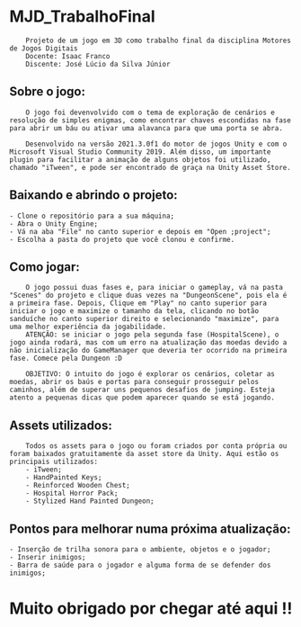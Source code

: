# MJD_TrabalhoFinal
        Projeto de um jogo em 3D como trabalho final da disciplina Motores de Jogos Digitais
        Docente: Isaac Franco
        Discente: José Lúcio da Silva Júnior  

## Sobre o jogo:
        O jogo foi devenvolvido com o tema de exploração de cenários e resolução de simples enigmas, como encontrar chaves escondidas na fase para abrir um báu ou ativar uma alavanca para que uma porta se abra.

        Desenvolvido na versão 2021.3.0f1 do motor de jogos Unity e com o Microsoft Visual Studio Community 2019. Além disso, um importante plugin para facilitar a animação de alguns objetos foi utilizado, chamado "iTween", e pode ser encontrado de graça na Unity Asset Store.

## Baixando e abrindo o projeto:
    - Clone o repositório para a sua máquina;
    - Abra o Unity Engine;
    - Vá na aba "File" no canto superior e depois em "Open ;project";
    - Escolha a pasta do projeto que você clonou e confirme.

## Como jogar:
        O jogo possui duas fases e, para iniciar o gameplay, vá na pasta "Scenes" do projeto e clique duas vezes na "DungeonScene", pois ela é a primeira fase. Depois, Clique em "Play" no canto superior para iniciar o jogo e maximize o tamanho da tela, clicando no botão sanduíche no canto superior direito e selecionando "maximize", para uma melhor experiência da jogabilidade.
        ATENÇÃO: se iniciar o jogo pela segunda fase (HospitalScene), o jogo ainda rodará, mas com um erro na atualização das moedas devido a não inicialização do GameManager que deveria ter ocorrido na primeira fase. Comece pela Dungeon :D

        OBJETIVO: O intuito do jogo é explorar os cenários, coletar as moedas, abrir os baús e portas para conseguir prosseguir pelos caminhos, além de superar uns pequenos desafios de jumping. Esteja atento a pequenas dicas que podem aparecer quando se está jogando.

## Assets utilizados:
        Todos os assets para o jogo ou foram criados por conta própria ou foram baixados gratuitamente da asset store da Unity. Aqui estão os principais utilizados:
        - iTween;
        - HandPainted Keys;
        - Reinforced Wooden Chest;
        - Hospital Horror Pack;
        - Stylized Hand Painted Dungeon;

## Pontos para melhorar numa próxima atualização:
    - Inserção de trilha sonora para o ambiente, objetos e o jogador;
    - Inserir inimigos;
    - Barra de saúde para o jogador e alguma forma de se defender dos inimigos;

# Muito obrigado por chegar até aqui !!


